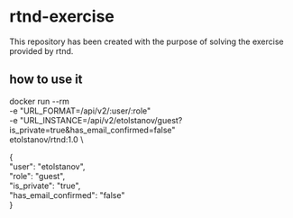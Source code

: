# rtnd-exercise
This repository has been created with the purpose of solving the exercise provided by rtnd.

## how to use it
docker run --rm \
  -e "URL_FORMAT=/api/v2/:user/:role" \
  -e "URL_INSTANCE=/api/v2/etolstanov/guest?is_private=true&has_email_confirmed=false" \
  etolstanov/rtnd:1.0 \

{\
"user": "etolstanov",\
"role": "guest",\
"is_private": "true",\
"has_email_confirmed": "false"\
}
